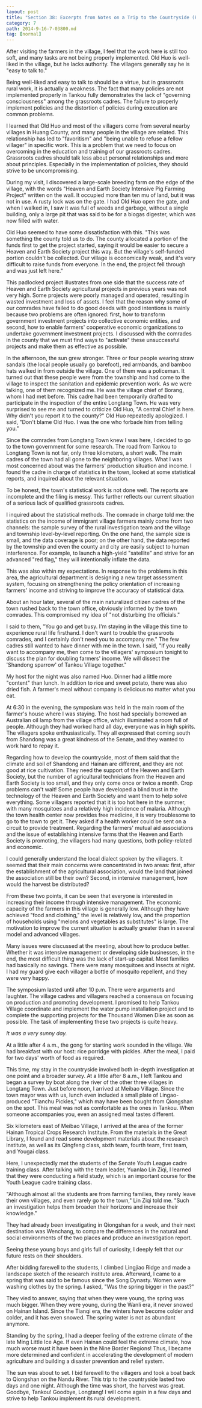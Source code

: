 ```yaml
---
layout: post
title: "Section 38: Excerpts from Notes on a Trip to the Countryside (Part 3)"
category: 7
path: 2014-9-16-7-03800.md
tag: [normal]
---
```


After visiting the farmers in the village, I feel that the work here is still too soft, and many tasks are not being properly implemented. Old Huo is well-liked in the village, but he lacks authority. The villagers generally say he is "easy to talk to."

Being well-liked and easy to talk to should be a virtue, but in grassroots rural work, it is actually a weakness. The fact that many policies are not implemented properly in Tankou fully demonstrates the lack of "governing consciousness" among the grassroots cadres. The failure to properly implement policies and the distortion of policies during execution are common problems.

I learned that Old Huo and most of the villagers come from several nearby villages in Huang County, and many people in the village are related. This relationship has led to "favoritism" and "being unable to refuse a fellow villager" in specific work. This is a problem that we need to focus on overcoming in the education and training of our grassroots cadres. Grassroots cadres should talk less about personal relationships and more about principles. Especially in the implementation of policies, they should strive to be uncompromising.

During my visit, I discovered a large-scale breeding farm on the edge of the village, with the words "Heaven and Earth Society Intensive Pig Farming Project" written on the wall. It occupied more than ten mu of land, but it was not in use. A rusty lock was on the gate. I had Old Huo open the gate, and when I walked in, I saw it was full of weeds and garbage, without a single building, only a large pit that was said to be for a biogas digester, which was now filled with water.

Old Huo seemed to have some dissatisfaction with this. "This was something the county told us to do. The county allocated a portion of the funds first to get the project started, saying it would be easier to secure a Heaven and Earth Society project this way. But the village's self-funded portion couldn't be collected. Our village is economically weak, and it's very difficult to raise funds from everyone. In the end, the project fell through and was just left here."

This padlocked project illustrates from one side that the success rate of Heaven and Earth Society agricultural projects in previous years was not very high. Some projects were poorly managed and operated, resulting in wasted investment and loss of assets. I feel that the reason why some of our comrades have failed to do good deeds with good intentions is mainly because two problems are often ignored: first, how to transform government investment projects into collective economic entities, and second, how to enable farmers' cooperative economic organizations to undertake government investment projects. I discussed with the comrades in the county that we must find ways to "activate" these unsuccessful projects and make them as effective as possible.

In the afternoon, the sun grew stronger. Three or four people wearing straw sandals (the local people usually go barefoot), red armbands, and bamboo hats walked in from outside the village. One of them was a policeman. It turned out that these people were from the township and had come to the village to inspect the sanitation and epidemic prevention work. As we were talking, one of them recognized me. He was the village chief of Borang, whom I had met before. This cadre had been temporarily drafted to participate in the inspection of the entire Longtang Town. He was very surprised to see me and turned to criticize Old Huo, "A central Chief is here. Why didn't you report it to the county?" Old Huo repeatedly apologized. I said, "Don't blame Old Huo. I was the one who forbade him from telling you."

Since the comrades from Longtang Town knew I was here, I decided to go to the town government for some research. The road from Tankou to Longtang Town is not far, only three kilometers, a short walk. The main cadres of the town had all gone to the neighboring villages. What I was most concerned about was the farmers' production situation and income. I found the cadre in charge of statistics in the town, looked at some statistical reports, and inquired about the relevant situation.

To be honest, the town's statistical work is not done well. The reports are incomplete and the filing is messy. This further reflects our current situation of a serious lack of qualified grassroots cadres.

I inquired about the statistical methods. The comrade in charge told me: the statistics on the income of immigrant village farmers mainly come from two channels: the sample survey of the rural investigation team and the village and township level-by-level reporting. On the one hand, the sample size is small, and the data coverage is poor; on the other hand, the data reported by the township and even the county and city are easily subject to human interference. For example, to launch a high-yield "satellite" and strive for an advanced "red flag," they will intentionally inflate the data.

This was also within my expectations. In response to the problems in this area, the agricultural department is designing a new target assessment system, focusing on strengthening the policy orientation of increasing farmers' income and striving to improve the accuracy of statistical data.

About an hour later, several of the main naturalized citizen cadres of the town rushed back to the town office, obviously informed by the town comrades. This compromised my idea of "not disturbing the officials."

I said to them, "You go and get busy. I'm staying in the village this time to experience rural life firsthand. I don't want to trouble the grassroots comrades, and I certainly don't need you to accompany me." The few cadres still wanted to have dinner with me in the town. I said, "If you really want to accompany me, then come to the villagers' symposium tonight to discuss the plan for doubling farmers' income. We will dissect the 'Shandong sparrow' of Tankou Village together."

My host for the night was also named Huo. Dinner had a little more "content" than lunch. In addition to rice and sweet potato, there was also dried fish. A farmer's meal without company is delicious no matter what you eat.

At 6:30 in the evening, the symposium was held in the main room of the farmer's house where I was staying. The host had specially borrowed an Australian oil lamp from the village office, which illuminated a room full of people. Although they had worked hard all day, everyone was in high spirits. The villagers spoke enthusiastically. They all expressed that coming south from Shandong was a great kindness of the Senate, and they wanted to work hard to repay it.

Regarding how to develop the countryside, most of them said that the climate and soil of Shandong and Hainan are different, and they are not good at rice cultivation. They need the support of the Heaven and Earth Society, but the number of agricultural technicians from the Heaven and Earth Society is too small, and they only come once or twice a month. Crop problems can't wait! Some people have developed a blind trust in the technology of the Heaven and Earth Society and want them to help solve everything. Some villagers reported that it is too hot here in the summer, with many mosquitoes and a relatively high incidence of malaria. Although the town health center now provides free medicine, it is very troublesome to go to the town to get it. They asked if a health worker could be sent on a circuit to provide treatment. Regarding the farmers' mutual aid associations and the issue of establishing intensive farms that the Heaven and Earth Society is promoting, the villagers had many questions, both policy-related and economic.

I could generally understand the local dialect spoken by the villagers. It seemed that their main concerns were concentrated in two areas: first, after the establishment of the agricultural association, would the land that joined the association still be their own? Second, in intensive management, how would the harvest be distributed?

From these two points, it can be seen that everyone is interested in increasing their income through intensive management. The economic capacity of the farmers in this village is generally low. Although they have achieved "food and clothing," the level is relatively low, and the proportion of households using "melons and vegetables as substitutes" is large. The motivation to improve the current situation is actually greater than in several model and advanced villages.

Many issues were discussed at the meeting, about how to produce better. Whether it was intensive management or developing side businesses, in the end, the most difficult thing was the lack of start-up capital. Most families had basically no savings. There were many mosquitoes and insects at night. I had my guard give each villager a bottle of mosquito repellent, and they were very happy.

The symposium lasted until after 10 p.m. There were arguments and laughter. The village cadres and villagers reached a consensus on focusing on production and promoting development. I promised to help Tankou Village coordinate and implement the water pump installation project and to complete the supporting projects for the Thousand Women Dike as soon as possible. The task of implementing these two projects is quite heavy.

*It was a very sunny day.*

At a little after 4 a.m., the gong for starting work sounded in the village. We had breakfast with our host: rice porridge with pickles. After the meal, I paid for two days' worth of food as required.

This time, my stay in the countryside involved both in-depth investigation at one point and a broader survey. At a little after 8 a.m., I left Tankou and began a survey by boat along the river of the other three villages in Longtang Town. Just before noon, I arrived at Meibao Village. Since the town mayor was with us, lunch even included a small plate of Lingao-produced "Tianchu Pickles," which may have been bought from Qiongshan on the spot. This meal was not as comfortable as the ones in Tankou. When someone accompanies you, even an assigned meal tastes different.

Six kilometers east of Meibao Village, I arrived at the area of the former Hainan Tropical Crops Research Institute. From the materials in the Great Library, I found and read some development materials about the research institute, as well as its Qingfeng class, sixth team, fourth team, first team, and Yougai class.

Here, I unexpectedly met the students of the Senate Youth League cadre training class. After talking with the team leader, Yuanlao Lin Ziqi, I learned that they were conducting a field study, which is an important course for the Youth League cadre training class.

"Although almost all the students are from farming families, they rarely leave their own villages, and even rarely go to the town," Lin Ziqi told me. "Such an investigation helps them broaden their horizons and increase their knowledge."

They had already been investigating in Qiongshan for a week, and their next destination was Wenchang, to compare the differences in the natural and social environments of the two places and produce an investigation report.

Seeing these young boys and girls full of curiosity, I deeply felt that our future rests on their shoulders.

After bidding farewell to the students, I climbed Lingjiao Ridge and made a landscape sketch of the research institute area. Afterward, I came to a spring that was said to be famous since the Song Dynasty. Women were washing clothes by the spring. I asked, "Was the spring bigger in the past?"

They vied to answer, saying that when they were young, the spring was much bigger. When they were young, during the Wanli era, it never snowed on Hainan Island. Since the Tianqi era, the winters have become colder and colder, and it has even snowed. The spring water is not as abundant anymore.

Standing by the spring, I had a deeper feeling of the extreme climate of the late Ming Little Ice Age. If even Hainan could feel the extreme climate, how much worse must it have been in the Nine Border Regions! Thus, I became more determined and confident in accelerating the development of modern agriculture and building a disaster prevention and relief system.

The sun was about to set. I bid farewell to the villagers and took a boat back to Qiongshan on the Nandu River. This trip to the countryside lasted two days and one night. Although the time was short, the harvest was great. Goodbye, Tankou! Goodbye, Longtang! I will come again in a few days and strive to help Tankou implement its rural development.